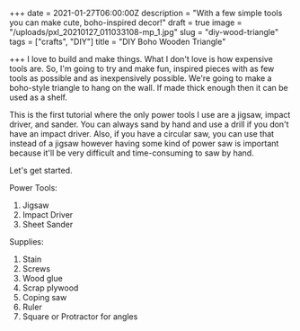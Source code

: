 +++
date = 2021-01-27T06:00:00Z
description = "With a few simple tools you can make cute, boho-inspired decor!"
draft = true
image = "/uploads/pxl_20210127_011033108-mp_1.jpg"
slug = "diy-wood-triangle"
tags = ["crafts", "DIY"]
title = "DIY Boho Wooden Triangle"

+++
I love to build and make things. What I don't love is how expensive tools are. So, I'm going to try and make fun, inspired pieces with as few tools as possible and as inexpensively possible. We're going to make a boho-style triangle to hang on the wall. If made thick enough then it can be used as a shelf.

This is the first tutorial where the only power tools I use are a jigsaw, impact driver, and sander. You can always sand by hand and use a drill if you don't have an impact driver. Also, if you have a circular saw, you can use that instead of a jigsaw however having some kind of power saw is important because it'll be very difficult and time-consuming to saw by hand.

Let's get started.

Power Tools:

1. Jigsaw
2. Impact Driver
3. Sheet Sander

Supplies:

1. Stain
2. Screws
3. Wood glue
4. Scrap plywood
5. Coping saw
6. Ruler
7. Square or Protractor for angles